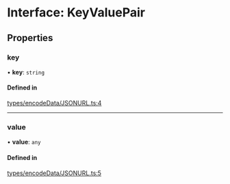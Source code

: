 # Interface: KeyValuePair

## Properties

### key

• **key**: `string`

#### Defined in

[types/encodeData/JSONURL.ts:4](https://github.com/Hugoo/erc725.js/blob/3d9dd62/src/types/encodeData/JSONURL.ts#L4)

___

### value

• **value**: `any`

#### Defined in

[types/encodeData/JSONURL.ts:5](https://github.com/Hugoo/erc725.js/blob/3d9dd62/src/types/encodeData/JSONURL.ts#L5)
